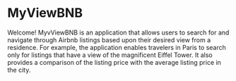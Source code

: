 # MyViewBNB

Welcome! MyvViewBNB is an application that allows users to search for and navigate through Airbnb listings based upon their desired view from a residence. For example, the application enables travelers in Paris to search only for listings that have a view of the magnificent Eiffel Tower. It also provides a comparison of the listing price with the average listing price in the city. 